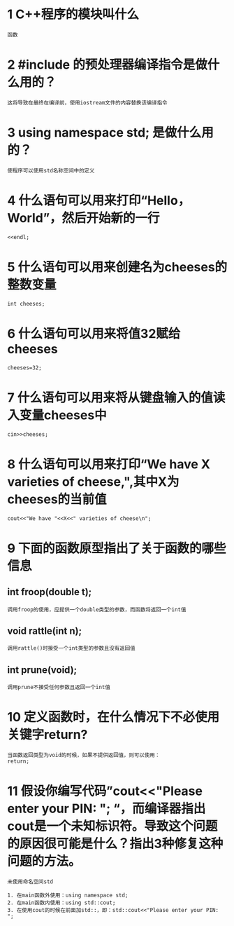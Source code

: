 # 1 C++程序的模块叫什么
```
函数
```
# 2 #include<iostream> 的预处理器编译指令是做什么用的？
```
这将导致在最终在编译前，使用iostream文件的内容替换该编译指令
```
# 3 using namespace std; 是做什么用的？
```
使程序可以使用std名称空间中的定义
```
# 4 什么语句可以用来打印“Hello，World”，然后开始新的一行
```
<<endl;
```
# 5 什么语句可以用来创建名为cheeses的整数变量
```
int cheeses;
```
# 6 什么语句可以用来将值32赋给cheeses
```
cheeses=32;
```
# 7 什么语句可以用来将从键盘输入的值读入变量cheeses中
```
cin>>cheeses;
```
# 8 什么语句可以用来打印“We have X varieties of cheese,",其中X为cheeses的当前值
```
cout<<"We have "<<X<<" varieties of cheese\n";
```
# 9 下面的函数原型指出了关于函数的哪些信息
## int froop(double t);
```
调用froop的使用，应提供一个double类型的参数，而函数将返回一个int值
```
## void rattle(int n);
```
调用rattle()时接受一个int类型的参数且没有返回值
```
## int prune(void);
```
调用prune不接受任何参数且返回一个int值
```
# 10 定义函数时，在什么情况下不必使用关键字return?
```
当函数返回类型为void的时候，如果不提供返回值，则可以使用：
return;
```
# 11 假设你编写代码”cout<<"Please enter your PIN: "; “，而编译器指出cout是一个未知标识符。导致这个问题的原因很可能是什么？指出3种修复这种问题的方法。
```
未使用命名空间std

1. 在main函数外使用：using namespace std;
2. 在main函数内使用：using std::cout;
3. 在使用cout的时候在前面加std::，即：std::cout<<"Please enter your PIN: ";
```